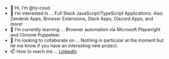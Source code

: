 - 👋 Hi, I’m @ty-coud
- 👀 I’m interested in ... Full Stack JavaScript/TypeScript Applications. Also Zendesk Apps, Browser Extensions, Slack Apps, Discord Apps, and more!
- 🌱 I’m currently learning ... Browser automation via Microsoft Playwright and Chrome Puppeteer.
- 💞️ I’m looking to collaborate on ... Nothing in particular at the moment but let me know if you have an interesting new project.
- 📫 How to reach me ... [LinkedIn](https://www.linkedin.com/in/tyler-coudriet-525a3a1b6/)

<!---
ty-coud/ty-coud is a ✨ special ✨ repository because its `README.md` (this file) appears on your GitHub profile.
You can click the Preview link to take a look at your changes.
--->
